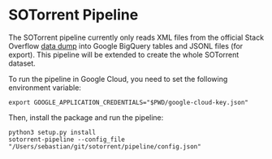 # SOTorrent Pipeline

The SOTorrent pipeline currently only reads XML files from the official Stack Overflow 
[data dump](https://archive.org/details/stackexchange) into Google BigQuery tables and JSONL files (for export).
This pipeline will be extended to create the whole SOTorrent dataset.

To run the pipeline in Google Cloud, you need to set the following environment variable:

    export GOOGLE_APPLICATION_CREDENTIALS="$PWD/google-cloud-key.json"

Then, install the package and run the pipeline:

    python3 setup.py install
    sotorrent-pipeline --config_file "/Users/sebastian/git/sotorrent/pipeline/config.json"
